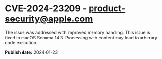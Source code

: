 # CVE-2024-23209 - product-security@apple.com

The issue was addressed with improved memory handling. This issue is fixed in macOS Sonoma 14.3. Processing web content may lead to arbitrary code execution.

**Publish date:** 2024-01-23
